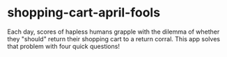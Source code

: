 # shopping-cart-april-fools
Each day, scores of hapless humans grapple with the dilemma of whether they "should" return their shopping cart to a return corral. This app solves that problem with four quick questions!
